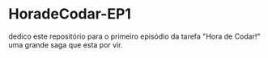# HoradeCodar-EP1
dedico este repositório para o primeiro episódio da tarefa "Hora de Codar!" uma grande saga que esta por vir.
